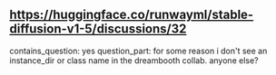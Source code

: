 ## https://huggingface.co/runwayml/stable-diffusion-v1-5/discussions/32

contains_question: yes
question_part: for some reason i don't see an instance_dir or class name in the dreambooth collab. anyone else?
